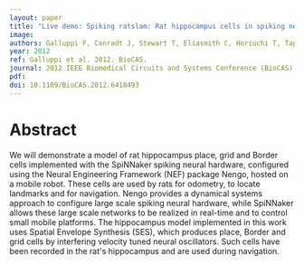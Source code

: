 ```yaml
---
layout: paper
title: "Live demo: Spiking ratslam: Rat hippocampus cells in spiking neural hardware"
image:
authors: Galluppi F, Conradt J, Stewart T, Eliasmith C, Horiuchi T, Tapson J, Tripp B, Furber S, and Etienne-Cummings R.
year: 2012
ref: Galluppi et al. 2012. BioCAS.
journal: 2012 IEEE Biomedical Circuits and Systems Conference (BioCAS)
pdf:
doi: 10.1109/BioCAS.2012.6418493
---
```


# Abstract
We will demonstrate a model of rat hippocampus place, grid and Border cells implemented with the SpiNNaker spiking neural hardware, configured using the Neural Engineering Framework (NEF) package Nengo, hosted on a mobile robot. These cells are used by rats for odometry, to locate landmarks and for navigation. Nengo provides a dynamical systems approach to configure large scale spiking neural hardware, while SpiNNaker allows these large scale networks to be realized in real-time and to control small mobile platforms. The hippocampus model implemented in this work uses Spatial Envelope Synthesis (SES), which produces place, Border and grid cells by interfering velocity tuned neural oscillators. Such cells have been recorded in the rat's hippocampus and are used during navigation.
